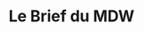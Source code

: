 ---
layout: brief-emails_index
title: Le Brief du MDW
description: Le Brief, un email quotidien contenant les news les plus populaires et inspirantes sur le Web design et le développement Web
intro: Inscrivez-vous au Brief et recevez chaque jour un email avec des articles et des ressources soigneusement sélectionnés. Ne perdez plus votre temps à chercher, concentrez-vous sur l'essentiel &ndash; la création d'expériences interactives... always shipping... sans sacrifier votre veille.
text-twtr : Le Brief, ne perdez plus votre temps à chercher, concentrez-vous sur l'essentiel du Web design.
permalink: /le-brief/
---